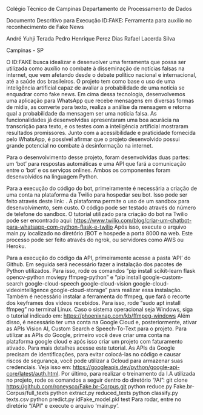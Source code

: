 Colégio Técnico de Campinas
Departamento de Processamento de Dados

Documento Descritivo para Execução
ID:FAKE: Ferramenta para auxílio no reconhecimento de Fake News

André Yuhji Terada
Pedro Henrique Perez Dias
Rafael Lacerda Silva

Campinas - SP

O ID:FAKE busca idealizar e desenvolver uma ferramenta que possa ser utilizada como auxílio no combate à disseminação de notícias falsas na internet, que vem afetando desde o debate político nacional e internacional, até a saúde dos brasileiros. O projeto tem como base o uso de uma inteligência artificial capaz de avaliar a probabilidade de uma notícia se enquadrar como fake news. Em cima dessa tecnologia, desenvolvemos uma aplicação para WhatsApp que recebe mensagens em diversas formas de mídia, as converte para texto, realiza a análise da mensagem e retorna qual a probabilidade da mensagem ser uma notícia falsa. As funcionalidades já desenvolvidas apresentaram uma boa acurácia na transcrição para texto, e os testes com a inteligência artificial mostraram resultados promissores. Junto com a acessibilidade e praticidade fornecida pelo WhatsApp, é possível afirmar que o projeto desenvolvido possui grande potencial no combate à desinformação na internet.

Para o desenvolvimento desse projeto, foram desenvolvidas duas partes: um ‘bot’ para respostas automáticas e uma API que fará a comunicação entre o ‘bot’ e os serviços onlines. Ambos os componentes foram desenvolvidos na linguagem Python.

Para a execução do código do bot, primeiramente é necessária a criação de uma conta na plataforma da Twilio para hospedar seu bot. Isso pode ser feito através deste link: . A plataforma permite o uso de um sandbox para desenvolvimento, sem custo. O código pode ser testado através do número de telefone do sandbox. O tutorial utilizado para criação do bot na Twilio pode ser encontrado aqui: https://www.twilio.com/blog/criar-um-chatbot-para-whatsapp-com-python-flask-e-twilio
Após isso, execute o arquivo main.py localizado no diretório /BOT e hospede a porta 8000 na web. Este processo pode ser feito através do ngrok, ou servidores como AWS ou Heroku.

Para a execução do código da API, primeiramente acesse a pasta ‘API’ do Github. Em seguida será necessário fazer a instalação dos pacotes de Python utilizados. Para isso, rode os comandos “pip install scikit-learn flask opencv-python moviepy ffmpeg-python” e “pip install google-custom-search google-cloud-speech google-cloud-vision google-cloud-videointelligence google-cloud-storage” para realizar essa instalação. Também é necessário instalar a ferramenta do ffmpeg, que fará o recorte dos keyframes dos vídeos recebidos. Para isso, rode “sudo apt install ffmpeg” no terminal Linux. Caso o sistema operacional seja Windows, siga o tutorial indicado em: https://phoenixnap.com/kb/ffmpeg-windows
Além disso, é necessário ter uma conta na Google Cloud e, posteriormente, ativar as APIs Vision AI, Custom Search e Speech-To-Text para o projeto. Para utilizar as APIs do Google, primeiro você deve criar uma conta na plataforma google cloud e após isso criar um projeto com faturamento ativado. Para mais detalhes acesse este tutorial. As APIs da Google precisam de identificações, para evitar colocá-las no código e causar riscos de segurança, você pode utilizar a Gcloud para armazenar suas credenciais. Veja isso em: https://googleapis.dev/python/google-api-core/latest/auth.html.
Por último, para realizar o treinamento da I.A utilizada no projeto, rode os comandos a seguir dentro do diretório “/AI”: 
git clone https://github.com/roneysco/Fake.br-Corpus.git
python reduce.py Fake.br-Corpus/full_texts
python extract.py reduced_texts
python classify.py texts.csv
python predict.py idFake_model.pkl test
Para rodar, entre no diretório “/API” e execute o arquivo ‘main.py’.

